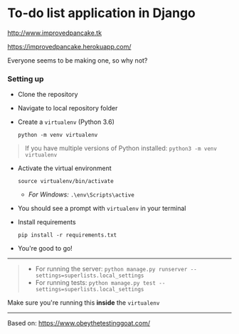 # To-do list application in Django

http://www.improvedpancake.tk

https://improvedpancake.herokuapp.com/

Everyone seems to be making one, so why not?

### Setting up

* Clone the repository

* Navigate to local repository folder

* Create a `virtualenv` (Python 3.6)

  `python -m venv virtualenv`


> If you have multiple versions of Python installed:
> `python3 -m venv virtualenv`


* Activate the virtual environment

  `source virtualenv/bin/activate`

  * *For Windows:* `.\env\Scripts\active`



* You should see a prompt with `virtualenv` in your terminal

* Install requirements

  `pip install -r requirements.txt`

* You're good to go!

---


> * For running the server:
>  `python manage.py runserver --settings=superlists.local_settings`
> * For running tests:
>  `python manage.py test --settings=superlists.local_settings`

Make sure you're running this **inside** the `virtualenv`

---

Based on: https://www.obeythetestinggoat.com/
